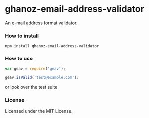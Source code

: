 ghanoz-email-address-validator
==============================

An e-mail address format validator.

### How to install

`npm install ghanoz-email-address-validator`

### How to use

```javascript
var geav = require('geav');

geav.isValid('test@example.com');
```

or look over the test suite

### License

Licensed under the MIT License.
